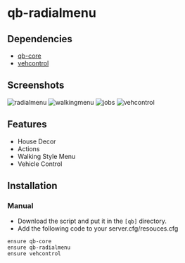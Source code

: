 # qb-radialmenu

## Dependencies
- [qb-core](https://github.com/qbcore-framework/qb-core)
- [vehcontrol](https://github.com/vehcontrol)

## Screenshots
![radialmenu]()
![walkingmenu]()
![jobs]()
![vehcontrol]()

## Features
- House Decor
- Actions
- Walking Style Menu
- Vehicle Control

## Installation
### Manual
- Download the script and put it in the `[qb]` directory.
- Add the following code to your server.cfg/resouces.cfg
```
ensure qb-core
ensure qb-radialmenu
ensure vehcontrol
```
